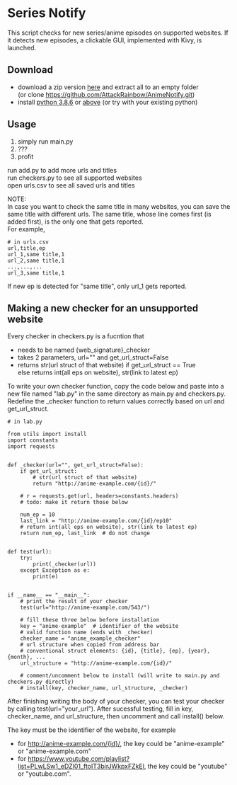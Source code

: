 # Series Notify
This script checks for new series/anime episodes on supported websites. If it detects new episodes, a clickable GUI, implemented with Kivy, is launched.

## Download
- download a zip version [here](https://github.com/AttackRainbow/SeriesNotify/archive/master.zip) and extract all to an empty folder  
(or clone https://github.com/AttackRainbow/AnimeNotify.git)
- install [python 3.8.6](https://www.python.org/downloads/release/python-386/) or [above](https://www.python.org/downloads/) (or try with your existing python)
## Usage
1. simply run main.py
2. ???  
3. profit

run add.py to add more urls and titles  
run checkers.py to see all supported websites  
open urls.csv to see all saved urls and titles

NOTE:  
In case you want to check the same title in many websites, you can save the same title with different urls. The same title, whose line comes first (is added first), is the only one that gets reported.  
For example,  
```
# in urls.csv
url,title,ep
url_1,same title,1
url_2,same title,1
...,...,...
url_3,same title,1
```
If new ep is detected for "same title", only url_1 gets reported.

## Making a new checker for an unsupported website
Every checker in checkers.py is a fucntion that 
- needs to be named {web_signature}_checker
- takes 2 parameters, url="" and get_url_struct=False
- returns str(url struct of that website) if get_url_struct == True  
else returns int(all eps on website), str(link to latest ep)

To write your own checker function, copy the code below and paste into a new file named "lab.py" in the same directory as main.py and checkers.py.  
Redefine the _checker function to return values correctly based on url and get_url_struct.
```
# in lab.py

from utils import install
import constants
import requests


def _checker(url="", get_url_struct=False):
    if get_url_struct:
        # str(url struct of that website)
        return "http://anime-example.com/{id}/"

    # r = requests.get(url, headers=constants.headers)
    # todo: make it return those below

    num_ep = 10
    last_link = "http://anime-example.com/{id}/ep10"
    # return int(all eps on website), str(link to latest ep)
    return num_ep, last_link  # do not change


def test(url):
    try:
        print(_checker(url))
    except Exception as e:
        print(e)


if __name__ == "__main__":
    # print the result of your checker
    test(url="http://anime-example.com/543/")

    # fill these three below before installation
    key = "anime-example"  # identifier of the website
    # valid function name (ends with _checker)
    checker_name = "anime_example_checker"
    # url structure when copied from address bar
    # conventional struct elements: {id}, {title}, {ep}, {year}, {month}, ...
    url_structure = "http://anime-example.com/{id}/"

    # comment/uncomment below to install (will write to main.py and checkers.py directly)
    # install(key, checker_name, url_structure, _checker)

```
After finishing writing the body of your checker, you can test your checker by calling test(url="your_url"). After sucessful testing, fill in key, checker_name, and url_structure, then uncomment and call install() below.

The key must be the identifier of the website, for example
- for http://anime-example.com/{id}/, the key could be "anime-example" or "anime-example.com"
- for https://www.youtube.com/playlist?list=PLwLSw1_eDZl01_ftoIT3birJWkpxFZkEl, the key could be "youtube" or "youtube.com".
